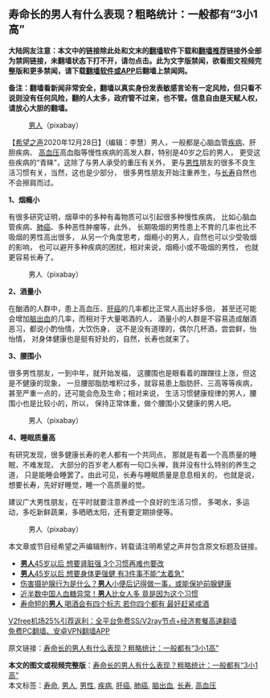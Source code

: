  <h2>寿命长的男人有什么表现？粗略统计：一般都有“3小1高”</h2> <p class="notice"><b>大陆网友注意：本文中的链接除此处和文末的<a href="https://github.com/bannedbook/fanqiang" >翻墙</a>软件下载和<a href="https://github.com/killgcd/justmysocks/blob/master/README.md">翻墙推荐</a>链接外全部为禁网链接，未翻墙状态下打不开，请勿点击。此为文字版禁闻，欲看图文视频完整版和更多禁闻，请下载<a href="https://github.com/bannedbook/fanqiang">翻墙软件或APP</a>后翻墙上禁闻网。</p><p>备注：翻墙看新闻非常安全，翻墙以真实身份发表敏感言论有一定风险，但只看不说则没有任何风险，翻的人太多，政府管不过来，也不管。信息自由是天赋人权，请放心大胆的翻墙。</b></p>  <div class="entry"> <figure><figcaption><a href="https://www.bannedbook.org/bnews/tag/%e7%94%b7%e4%ba%ba/" class="st_tag internal_tag" rel="tag" title="标签 男人 下的日志">男人</a>（pixabay）</figcaption></figure> <p>【<span class='wp_keywordlink_affiliate'><a href="https://www.soundofhope.org" title="希望之声" target="_blank">希望之声</a></span>2020年12月28日】（编辑：李慧）男人，一般都是心脑血管<a href="https://www.bannedbook.org/bnews/tag/%e7%96%be%e7%97%85/" class="st_tag internal_tag" rel="tag" title="标签 疾病 下的日志">疾病</a>、肝胆疾病、 <a href="https://www.bannedbook.org/bnews/tag/%e9%ab%98%e8%a1%80%e5%8e%8b/" class="st_tag internal_tag" rel="tag" title="标签 高血压 下的日志">高血压</a>高血脂等慢性疾病的高发人群，特别是40岁之后的男人， 更受这些疾病的“青睐”，这除了与男人承受的重压有关外， 更与<a href="https://www.bannedbook.org/bnews/tag/%E7%94%B7%E6%80%A7/" class="st_tag internal_tag" rel="tag" title="标签 男性 下的日志">男性</a>朋友的很多不良生活习惯有关，当然，这也是少部分， 很多男性朋友开始注重养生，与<a href="https://www.bannedbook.org/bnews/tag/%e9%95%bf%e5%af%bf/" class="st_tag internal_tag" rel="tag" title="标签 长寿 下的日志">长寿</a>自然也不会擦肩而过。</p> <p><strong>1、烟瘾小</strong></p> <p>有很多研究证明，烟草中的多种有毒物质可以引起很多种慢性疾病， 比如心脑血管疾病、<a href="https://www.bannedbook.org/bnews/tag/%e8%82%ba%e7%99%8c/" class="st_tag internal_tag" rel="tag" title="标签 肺癌 下的日志">肺癌</a>、多种恶性肿瘤等，此外， 长期吸烟的男性患上不育的几率也比不吸烟的男性高出很多， 从另一个角度思考，烟瘾小的男人，自然也可以少受吸烟的影响， 也可以避开多种疾病的困扰，相对来说，烟瘾小或不吸烟的男性， 也就更容易长寿了。</p> <figure><figcaption> 男人（pixabay）</figcaption></figure> <p><strong>2、酒量小</strong></p>  <p>在酗酒的人群中，患上高血压、<a href="https://www.bannedbook.org/bnews/tag/%E8%82%9D%E7%99%8C/" class="st_tag internal_tag" rel="tag" title="标签 肝癌 下的日志">肝癌</a>的几率都比正常人高出好多倍， 甚至还可能会增加<a href="https://www.bannedbook.org/bnews/tag/%E8%84%91%E5%87%BA%E8%A1%80/" class="st_tag internal_tag" rel="tag" title="标签 脑出血 下的日志">脑出血</a>的几率，而相对于大量喝酒的人， 酒量小的人群是不容易造成酗酒恶习，都说小酌怡情，大饮伤身， 这不是没有道理的，偶尔几杯酒，尝尝鲜，怡怡情， 对身体健康也是挺有好处的，自然，长寿也就来了。</p> <p><strong>3、腰围小</strong></p> <p>很多男性朋友，一到中年，就开始发福， 这腰围也是眼看着的蹭蹭往上涨，但这是不健康的现象， 一旦腰部脂肪堆积过多，就容易患上脂肪肝、三高等等疾病， 甚至严重一点的，还可能会危及生命；相对来说， 生活习惯健康规律的男人，腰围小也是比较小的，所以， 保持正常体重，做个腰围小又健康的男人吧。</p> <figure><figcaption> 男人（pixabay）</figcaption></figure> <p><strong>4、睡眠质量高</strong></p>  <p>有研究发现，很多健康长寿的老人都有一个共同点， 那就是有着一个高质量的睡眠，不难发现， 大部分的百岁老人都有一句口头禅，我并没有什么特别的养生之道， 只是能睡会睡罢了。由此可见，长寿与睡眠质量是息息相关的， 也就是说，想要长寿，先好好睡觉，睡一个高质量的觉。</p> <p>建议广大男性朋友，在平时就要注意养成一个良好的生活习惯， 多喝水，多运动，多吃新鲜蔬果，多晒晒太阳，还有要定期排便等。</p> <figure><figcaption> 男人（pixabay）</figcaption></figure> <p>本文章或节目经希望之声编辑制作，转载请注明希望之声并包含原文标题及链接。</p> <ul class='op-related-articles' title='相关阅读'> <li><a href='https://www.bannedbook.org/bnews/health/20201228/1456424.html' target='_blank'><b>男人</b>45岁以后 想要肾脏强 3个习惯再难也要改</a></li> <li><a href='https://www.bannedbook.org/bnews/health/20201228/1456423.html' target='_blank'><b>男人</b>45岁以后 想要身体更强健 有3件事不能“太着急”</a></li> <li><a href='https://www.bannedbook.org/bnews/health/20201227/1455893.html' target='_blank'>伤害摄护腺行为是什么？<b>男人</b>小便后记得做一事，或能保护前腺健康</a></li> <li><a href='https://www.bannedbook.org/bnews/health/20201226/1455228.html' target='_blank'>近半数中国人血糖异常！<b>男人</b>比女人多 竟是因为这个习惯</a></li> <li><a href='https://www.bannedbook.org/bnews/health/20201225/1454674.html' target='_blank'>寿命短的<b>男人</b> 喝酒会有四个标志 若你四个都有 最好赶紧戒酒</a></li> </ul> <p class="texttj"> <a href="https://github.com/bannedbook/fanqiang/wiki/V2ray%E6%9C%BA%E5%9C%BA" target="_blank">V2free机场25%引荐返利：全平台免费SS/V2ray节点+经济套餐高速翻墙</a><br/> <a href="https://github.com/bannedbook/fanqiang/wiki/%E7%A6%81%E9%97%BB%E7%BD%91%E5%AE%89%E5%8D%93%E7%BF%BB%E5%A2%99%E6%96%B0%E9%97%BBAPP" target="_blank">免费PC翻墙、安卓VPN翻墙APP</a></p><p>原文链接：<a class="src_link"  href="https://www.soundofhope.org/post/271140" target="_blank">寿命长的男人有什么表现？粗略统计：一般都有“3小1高”</a></p> <a name='sharetosocial'></a>       <div><b>本文的图文或视频完整版</b>：<a href='https://www.bannedbook.org/bnews/comments/20201228/1456517.html'>寿命长的男人有什么表现？粗略统计：一般都有“3小1高”</a></div>  </div><!--END ENTRY--> <div class="postfooter"> <div>本文标签：<a href="https://www.bannedbook.org/bnews/tag/%E5%AF%BF%E5%91%BD/" rel="tag">寿命</a>, <a href="https://www.bannedbook.org/bnews/tag/%e7%94%b7%e4%ba%ba/" rel="tag">男人</a>, <a href="https://www.bannedbook.org/bnews/tag/%E7%94%B7%E6%80%A7/" rel="tag">男性</a>, <a href="https://www.bannedbook.org/bnews/tag/%e7%96%be%e7%97%85/" rel="tag">疾病</a>, <a href="https://www.bannedbook.org/bnews/tag/%E8%82%9D%E7%99%8C/" rel="tag">肝癌</a>, <a href="https://www.bannedbook.org/bnews/tag/%e8%82%ba%e7%99%8c/" rel="tag">肺癌</a>, <a href="https://www.bannedbook.org/bnews/tag/%E8%84%91%E5%87%BA%E8%A1%80/" rel="tag">脑出血</a>, <a href="https://www.bannedbook.org/bnews/tag/%e9%95%bf%e5%af%bf/" rel="tag">长寿</a>, <a href="https://www.bannedbook.org/bnews/tag/%e9%ab%98%e8%a1%80%e5%8e%8b/" rel="tag">高血压</a></div>  </div><!--END POSTFOOTER--> 